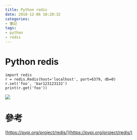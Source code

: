 ```yaml
---
title: Python redis
date: 2018-12-06 10:20:32
categories:
- 筆記
tags:
- python
- redis
---
```


# Python redis

```
import redis
r = redis.Redis(host='localhost', port=6379, db=0)
r.set('foo', 'bar123123132')
print(r.get('foo'))

```

![](https://i.imgur.com/pOuqySo.png)


# 參考

[https://pypi.org/project/redis/](https://pypi.org/project/redis/)